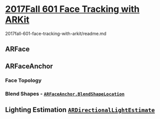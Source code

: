 # [2017Fall 601 Face Tracking with ARKit](https://developer.apple.com/videos/play/fall2017/601/)

2017fall-601-face-tracking-with-arkit/readme.md



## ARFace


## ARFaceAnchor


### Face Topology


### Blend Shapes - [`ARFaceAnchor.BlendShapeLocation`](https://developer.apple.com/documentation/arkit/arfaceanchor.blendshapelocation)


## Lighting Estimation  [`ARDirectionalLightEstimate`](https://developer.apple.com/documentation/arkit/ardirectionallightestimate)
